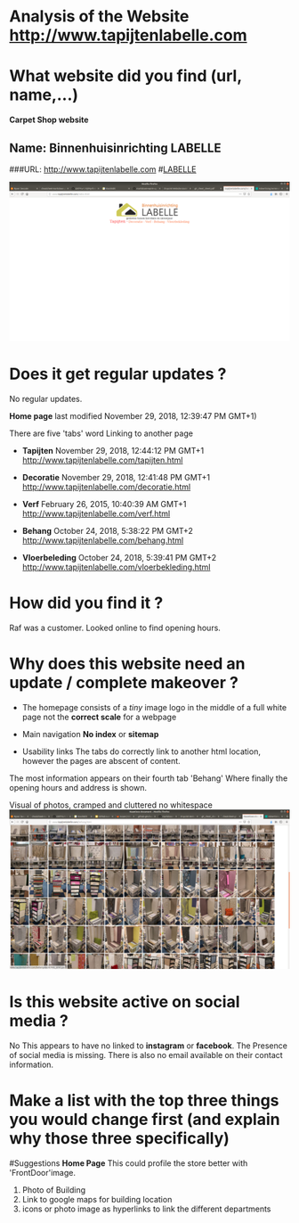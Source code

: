 # Analysis of the Website http://www.tapijtenlabelle.com

# What website did you find (url, name,...)
**Carpet Shop website**
## Name: Binnenhuisinrichting LABELLE 
###URL: http://www.tapijtenlabelle.com
#[LABELLE](http://www.tapijtenlabelle.com)

![Home Page](resources/screenshot_homepage.png "too much white space") 
# Does it get regular updates ?
No regular updates.

__Home page__ last modified November 29, 2018, 12:39:47 PM GMT+1)

There are five 'tabs' word Linking to another page

* __Tapijten__ November 29, 2018, 12:44:12 PM GMT+1
http://www.tapijtenlabelle.com/tapijten.html

* __Decoratie__ November 29, 2018, 12:41:48 PM GMT+1
http://www.tapijtenlabelle.com/decoratie.html

* __Verf__ February 26, 2015, 10:40:39 AM GMT+1
http://www.tapijtenlabelle.com/verf.html

* __Behang__ October 24, 2018, 5:38:22 PM GMT+2
http://www.tapijtenlabelle.com/behang.html

* __Vloerbeleding__ October 24, 2018, 5:39:41 PM GMT+2
http://www.tapijtenlabelle.com/vloerbekleding.html

# How did you find it ?
Raf was a customer.
Looked online to find opening hours. 

# Why does this website need an update / complete makeover ?



* The homepage consists of a *tiny* image logo in the middle of a full white page
not the __correct scale__ for a webpage

* Main navigation 
**No index** or **sitemap**

* Usability links 
The tabs do correctly link to another html location, however the pages are abscent of content. 

The most information appears on their fourth tab 'Behang'
Where finally the opening hours and address is shown. 

Visual of photos, cramped and cluttered no whitespace 
![Home Page](resources/behang_screenshot.png "The lack of white space") 
 

# Is this website active on social media ?
No
This appears to have no linked to __instagram__ or __facebook__. 
The Presence of social media is missing.
There is also no email available on their contact information.

# Make a list with the top three things you would change first (and explain why those three specifically)
#Suggestions
__Home Page__ This could profile the store better with  'FrontDoor'image.
1. Photo of Building
2. Link to google maps for building location
3. icons or photo image as hyperlinks to link the different departments

	
